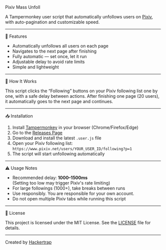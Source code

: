 Pixiv Mass Unfoll

A Tampermonkey user script that automatically unfollows users on [Pixiv](https://www.pixiv.net), with auto-pagination and customizable speed.

---
🚀 Features

- Automatically unfollows all users on each page
- Navigates to the next page after finishing
- Fully automatic — set once, let it run
- Adjustable delay to avoid rate limits
- Simple and lightweight

---

🧠 How It Works

This script clicks the “Following” buttons on your Pixiv following list one by one, with a safe delay between actions. After finishing one page (20 users), it automatically goes to the next page and continues.

---

📥 Installation

1. Install [Tampermonkey](https://www.tampermonkey.net/) in your browser (Chrome/Firefox/Edge)
2. Go to the [Releases Page](https://github.com/Hackertrap/PixivMassUnfoll/releases)
3. Download and install the latest `.user.js` file
4. Open your Pixiv following list:  
   `https://www.pixiv.net/users/YOUR_USER_ID/following?p=1`
5. The script will start unfollowing automatically

---

⚠️ Usage Notes

- Recommended delay: **1000–1500ms**  
  (Setting too low may trigger Pixiv's rate limiting)
- For large followings (1000+), take breaks between runs
- Use responsibly. You are responsible for your own account.
- Do not open multiple Pixiv tabs while running this script

---

🧾 License

This project is licensed under the MIT License. See the [LICENSE](LICENSE) file for details.

---

Created by [Hackertrap](https://github.com/Hackertrap)
